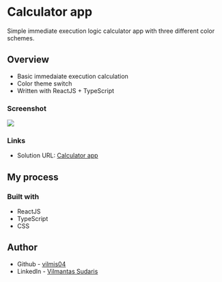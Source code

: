 # Calculator app

Simple immediate execution logic calculator app with three different color schemes.

## Overview

- Basic immedaiate execution calculation
- Color theme switch
- Written with ReactJS + TypeScript

### Screenshot

![](./screenshot.jpg)



### Links

- Solution URL: [Calculator app](https://jolly-saha-21f5d4.netlify.app)

## My process

### Built with

- ReactJS
- TypeScript
- CSS

## Author

- Github - [vilmis04](https://github.com/vilmis04)
- LinkedIn - [Vilmantas Sudaris](https://www.linkedin.com/in/vilmantas-sudaris-63567586)
